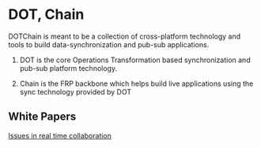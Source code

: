 # DOT, Chain

DOTChain is meant to be a collection of cross-platform technology and
tools to build data-synchronization and pub-sub applications.

1. DOT is the core Operations Transformation based synchronization and
pub-sub platform technology.

2. Chain is the FRP backbone which helps build live applications using
the sync technology provided by DOT

## White Papers

[Issues in real time collaboration](https://dotchain.github.com/site/CollaborativeData.html)
